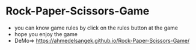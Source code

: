 # Rock-Paper-Scissors-Game
* you can know game rules by click on the rules button at the game
* hope you enjoy the game
* DeMo=> https://ahmedelsangek.github.io/Rock-Paper-Scissors-Game/
